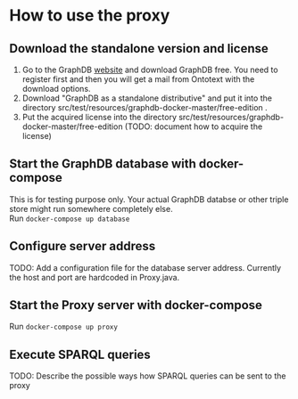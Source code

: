 # How to use the proxy
## Download the standalone version and license
1. Go to the GraphDB [website](https://graphdb.ontotext.com/) and download GraphDB free. You need to register first and then you will get a mail from Ontotext with the download options. 
2. Download "GraphDB as a standalone distributive" and put it into the directory src/test/resources/graphdb-docker-master/free-edition . 
3. Put the acquired license into the directory src/test/resources/graphdb-docker-master/free-edition (TODO: document how to acquire the license)

## Start the GraphDB database with docker-compose
This is for testing purpose only. Your actual GraphDB databse or other triple store might run somewhere completely else.\
Run `docker-compose up database`

## Configure server address
TODO: Add a configuration file for the database server address. Currently the host and port are hardcoded in Proxy.java.

## Start the Proxy server with docker-compose
Run `docker-compose up proxy`

## Execute SPARQL queries
TODO: Describe the possible ways how SPARQL queries can be sent to the proxy
